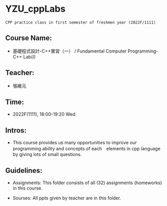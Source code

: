 # YZU_cppLabs

```
CPP practice class in first semester of freshmen year (2022F/1111)
```

## Course Name: 
- 基礎程式設計-C++實習（一） / Fundamental Computer Programming- C++ Lab(I)

## Teacher: 
- 張維元

## Time: 
- 2022F(1111), 18:00-19:20 Wed.

## Intros:

- This course provides us many opportunities to improve our programming ability and concepts of each　elements in cpp language by giving lots of small questions.

## Guidelines:

- Assignments: This folder consists of all (32) assignments (homeworks) in this course.

- Sourses: All ppts given by teacher are in this folder.
